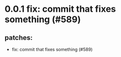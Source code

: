 # 0.0.1 fix: commit that fixes something (#589)

## patches:
* fix: commit that fixes something (#589)

